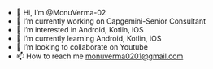 - 👋 Hi, I’m @MonuVerma-02
- 🔭 I’m currently working on Capgemini-Senior Consultant
- 👀 I’m interested in Android, Kotlin, iOS
- 🌱 I’m currently learning Android, Kotlin, iOS
- 💞️ I’m looking to collaborate on Youtube
- 📫 How to reach me monuverma0201@gmail.com
